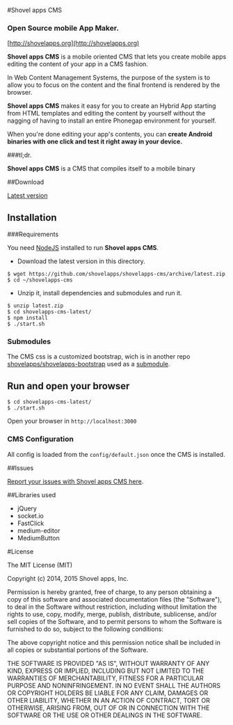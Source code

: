 #Shovel apps CMS 
### **Open Source mobile App Maker**.
[http://shovelapps.org](http://shovelapps.org)


**Shovel apps CMS** is a mobile oriented CMS that lets you create
mobile apps editing the content of your app in a CMS fashion.

In Web Content Management Systems, the purpose of the system is to allow you
to focus on the content and the final frontend is rendered by the browser.

**Shovel apps CMS** makes it easy for you to create an Hybrid App starting from 
HTML templates and editing the content by yourself without the nagging of having to install
an entire Phonegap environment for yourself.

When you're done editing your app's contents, you  can **create Android binaries
 with one click and test it right away in your device.**

###tl;dr.

**Shovel apps CMS** is a CMS that compiles itself to a mobile binary

##Download

[Latest version](https://github.com/shovelapps/shovelapps-cms/releases/latest)


## Installation

###Requirements 

You need [NodeJS](http://nodejs.org/download/) installed to run **Shovel apps CMS**. 

* Download the latest version in this directory.

```
$ wget https://github.com/shovelapps/shovelapps-cms/archive/latest.zip
$ cd ~/shovelapps-cms
```
* Unzip it, install dependencies and submodules and run it.
```
$ unzip latest.zip
$ cd shovelapps-cms-latest/
$ npm install
$ ./start.sh
```

### Submodules

The CMS css is a customized bootstrap, wich is in another repo [shovelapps/shovelapps-bootstrap](https://github.com/shovelapps/shovelapps-bootstrap) used as a [submodule](http://git-scm.com/book/en/v2/Git-Tools-Submodules).




## Run and open your browser

```
$ cd shovelapps-cms-latest/
$ ./start.sh
```

Open your browser in `http://localhost:3000`


### CMS Configuration

All config is loaded from the `config/default.json` once the CMS is installed.


##Issues

[Report your issues with Shovel apps CMS here](http://github.com/shovelapps/shovelapps-cms/issues).

##Libraries used

* jQuery
* socket.io
* FastClick
* medium-editor
 * MediumButton


#License 

The MIT License (MIT)

Copyright (c) 2014, 2015 Shovel apps, Inc.

Permission is hereby granted, free of charge, to any person obtaining a copy
of this software and associated documentation files (the "Software"), to deal
in the Software without restriction, including without limitation the rights
to use, copy, modify, merge, publish, distribute, sublicense, and/or sell
copies of the Software, and to permit persons to whom the Software is
furnished to do so, subject to the following conditions:

The above copyright notice and this permission notice shall be included in all
copies or substantial portions of the Software.

THE SOFTWARE IS PROVIDED "AS IS", WITHOUT WARRANTY OF ANY KIND, EXPRESS OR
IMPLIED, INCLUDING BUT NOT LIMITED TO THE WARRANTIES OF MERCHANTABILITY,
FITNESS FOR A PARTICULAR PURPOSE AND NONINFRINGEMENT. IN NO EVENT SHALL THE
AUTHORS OR COPYRIGHT HOLDERS BE LIABLE FOR ANY CLAIM, DAMAGES OR OTHER
LIABILITY, WHETHER IN AN ACTION OF CONTRACT, TORT OR OTHERWISE, ARISING FROM,
OUT OF OR IN CONNECTION WITH THE SOFTWARE OR THE USE OR OTHER DEALINGS IN THE
SOFTWARE.